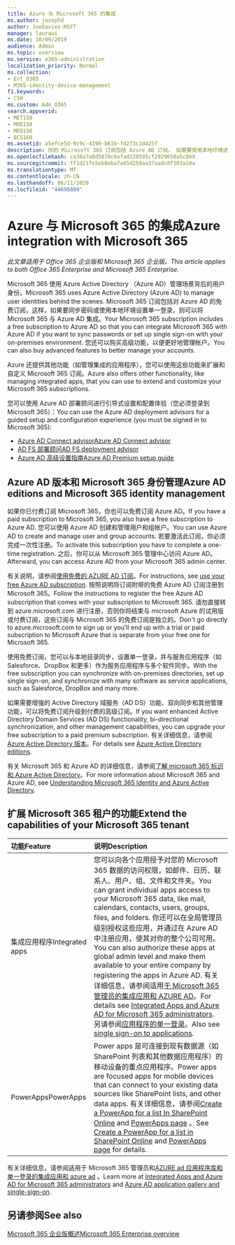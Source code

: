 ```yaml
---
title: Azure 与 Microsoft 365 的集成
ms.author: josephd
author: JoeDavies-MSFT
manager: laurawi
ms.date: 10/09/2019
audience: Admin
ms.topic: overview
ms.service: o365-administration
localization_priority: Normal
ms.collection:
- Ent_O365
- M365-identity-device-management
f1.keywords:
- CSH
ms.custom: Adm_O365
search.appverid:
- MET150
- MOE150
- MED150
- BCS160
ms.assetid: a5efce5d-9c9c-4190-b61b-fd273c1d425f
description: 你的 Microsoft 365 订阅包括 Azure AD 订阅。 如果要使用本地环境进行密码同步或单一登录，请将 Microsoft 365 与 Azure AD 集成。
ms.openlocfilehash: ca38a7a8d5878c6efad228595cf2929650a5c869
ms.sourcegitcommit: ff1d21fe5eb8eba7a65d250aa37aadc8f503a10a
ms.translationtype: MT
ms.contentlocale: zh-CN
ms.lasthandoff: 06/11/2020
ms.locfileid: "44698889"
---
```

# <a name="azure-integration-with-microsoft-365"></a><span data-ttu-id="83045-104">Azure 与 Microsoft 365 的集成</span><span class="sxs-lookup"><span data-stu-id="83045-104">Azure integration with Microsoft 365</span></span>

<span data-ttu-id="83045-105">*此文章适用于 Office 365 企业版和 Microsoft 365 企业版。*</span><span class="sxs-lookup"><span data-stu-id="83045-105">*This article applies to both Office 365 Enterprise and Microsoft 365 Enterprise.*</span></span>

<span data-ttu-id="83045-106">Microsoft 365 使用 Azure Active Directory （Azure AD）管理场景背后的用户身份。</span><span class="sxs-lookup"><span data-stu-id="83045-106">Microsoft 365 uses Azure Active Directory (Azure AD) to manage user identities behind the scenes.</span></span> <span data-ttu-id="83045-107">Microsoft 365 订阅包括对 Azure AD 的免费订阅，这样，如果要同步密码或使用本地环境设置单一登录，则可以将 Microsoft 365 与 Azure AD 集成。</span><span class="sxs-lookup"><span data-stu-id="83045-107">Your Microsoft 365 subscription includes a free subscription to Azure AD so that you can integrate Microsoft 365 with Azure AD if you want to sync passwords or set up single sign-on with your on-premises environment.</span></span> <span data-ttu-id="83045-108">您还可以购买高级功能，以便更好地管理帐户。</span><span class="sxs-lookup"><span data-stu-id="83045-108">You can also buy advanced features to better manage your accounts.</span></span>
  
<span data-ttu-id="83045-109">Azure 还提供其他功能（如管理集成的应用程序），您可以使用这些功能来扩展和自定义 Microsoft 365 订阅。</span><span class="sxs-lookup"><span data-stu-id="83045-109">Azure also offers other functionality, like managing integrated apps, that you can use to extend and customize your Microsoft 365 subscriptions.</span></span>
  
<span data-ttu-id="83045-110">您可以使用 Azure AD 部署顾问进行引导式设置和配置体验（您必须登录到 Microsoft 365）：</span><span class="sxs-lookup"><span data-stu-id="83045-110">You can use the Azure AD deployment advisors for a guided setup and configuration experience (you must be signed in to Microsoft 365):</span></span>

 - [<span data-ttu-id="83045-111">Azure AD Connect advisor</span><span class="sxs-lookup"><span data-stu-id="83045-111">Azure AD Connect advisor</span></span>](https://aka.ms/aadconnectpwsync)
 - [<span data-ttu-id="83045-112">AD FS 部署顾问</span><span class="sxs-lookup"><span data-stu-id="83045-112">AD FS deployment advisor</span></span>](https://aka.ms/adfsguidance)
 - [<span data-ttu-id="83045-113">Azure AD 高级设置指南</span><span class="sxs-lookup"><span data-stu-id="83045-113">Azure AD Premium setup guide</span></span>](https://aka.ms/aadpguidance)
  
## <a name="azure-ad-editions-and-microsoft-365-identity-management"></a><span data-ttu-id="83045-114">Azure AD 版本和 Microsoft 365 身份管理</span><span class="sxs-lookup"><span data-stu-id="83045-114">Azure AD editions and Microsoft 365 identity management</span></span>

<span data-ttu-id="83045-115">如果你已付费订阅 Microsoft 365，你也可以免费订阅 Azure AD。</span><span class="sxs-lookup"><span data-stu-id="83045-115">If you have a paid subscription to Microsoft 365, you also have a free subscription to Azure AD.</span></span> <span data-ttu-id="83045-116">您可以使用 Azure AD 创建和管理用户和组帐户。</span><span class="sxs-lookup"><span data-stu-id="83045-116">You can use Azure AD to create and manage user and group accounts.</span></span> <span data-ttu-id="83045-117">若要激活此订阅，你必须完成一次性注册。</span><span class="sxs-lookup"><span data-stu-id="83045-117">To activate this subscription you have to complete a one-time registration.</span></span> <span data-ttu-id="83045-118">之后，你可以从 Microsoft 365 管理中心访问 Azure AD。</span><span class="sxs-lookup"><span data-stu-id="83045-118">Afterward, you can access Azure AD from your Microsoft 365 admin center.</span></span> 

<span data-ttu-id="83045-119">有关说明，请参阅[使用免费的 AZURE AD 订阅](https://go.microsoft.com/fwlink/p/?LinkId=617127)。</span><span class="sxs-lookup"><span data-stu-id="83045-119">For instructions, see [use your free Azure AD subscription](https://go.microsoft.com/fwlink/p/?LinkId=617127).</span></span> <span data-ttu-id="83045-120">按照说明将订阅附带的免费 Azure AD 订阅注册到 Microsoft 365。</span><span class="sxs-lookup"><span data-stu-id="83045-120">Follow the instructions to register the free Azure AD subscription that comes with your subscription to Microsoft 365.</span></span> <span data-ttu-id="83045-121">请勿直接转到 azure.microsoft.com 进行注册，否则你将结束与 microsoft Azure 的试用版或付费订阅，这些订阅与 Microsoft 365 的免费订阅是独立的。</span><span class="sxs-lookup"><span data-stu-id="83045-121">Don't go directly to azure.microsoft.com to sign up or you'll end up with a trial or paid subscription to Microsoft Azure that is separate from your free one for Microsoft 365.</span></span> 
  
<span data-ttu-id="83045-122">使用免费订阅，您可以与本地目录同步，设置单一登录，并与服务应用程序（如 Salesforce、DropBox 和更多）作为服务应用程序与多个软件同步。</span><span class="sxs-lookup"><span data-stu-id="83045-122">With the free subscription you can synchronize with on-premises directories, set up single sign-on, and synchronize with many software as service applications, such as Salesforce, DropBox and many more.</span></span>
  
<span data-ttu-id="83045-123">如果需要增强的 Active Directory 域服务（AD DS）功能、双向同步和其他管理功能，可以将免费订阅升级到付费的高级订阅。</span><span class="sxs-lookup"><span data-stu-id="83045-123">If you want enhanced Active Directory Domain Services (AD DS) functionality, bi-directional synchronization, and other management capabilities, you can upgrade your free subscription to a paid premium subscription.</span></span> <span data-ttu-id="83045-124">有关详细信息，请参阅[Azure Active Directory 版本](https://azure.microsoft.com/pricing/details/active-directory/)。</span><span class="sxs-lookup"><span data-stu-id="83045-124">For details see [Azure Active Directory editions](https://azure.microsoft.com/pricing/details/active-directory/).</span></span>
  
<span data-ttu-id="83045-125">有关 Microsoft 365 和 Azure AD 的详细信息，请参阅[了解 microsoft 365 标识和 Azure Active Directory](about-office-365-identity.md)。</span><span class="sxs-lookup"><span data-stu-id="83045-125">For more information about Microsoft 365 and Azure AD, see [Understanding Microsoft 365 Identity and Azure Active Directory](about-office-365-identity.md).</span></span>
  
## <a name="extend-the-capabilities-of-your-microsoft-365-tenant"></a><span data-ttu-id="83045-126">扩展 Microsoft 365 租户的功能</span><span class="sxs-lookup"><span data-stu-id="83045-126">Extend the capabilities of your Microsoft 365 tenant</span></span>

|<span data-ttu-id="83045-127">**功能**</span><span class="sxs-lookup"><span data-stu-id="83045-127">**Feature**</span></span>|<span data-ttu-id="83045-128">**说明**</span><span class="sxs-lookup"><span data-stu-id="83045-128">**Description**</span></span>|
|:-----|:-----|
|<span data-ttu-id="83045-129">集成应用程序</span><span class="sxs-lookup"><span data-stu-id="83045-129">Integrated apps</span></span>  <br/> |<span data-ttu-id="83045-130">您可以向各个应用授予对您的 Microsoft 365 数据的访问权限，如邮件、日历、联系人、用户、组、文件和文件夹。</span><span class="sxs-lookup"><span data-stu-id="83045-130">You can grant individual apps access to your Microsoft 365 data, like mail, calendars, contacts, users, groups, files, and folders.</span></span> <span data-ttu-id="83045-131">你还可以在全局管理员级别授权这些应用，并通过在 Azure AD 中注册应用，使其对你的整个公司可用。</span><span class="sxs-lookup"><span data-stu-id="83045-131">You can also authorize these apps at global admin level and make them available to your entire company by registering the apps in Azure AD.</span></span> <span data-ttu-id="83045-132">有关详细信息，请参阅适用[于 Microsoft 365 管理员的集成应用和 AZURE AD](https://support.office.com/article/cb2250e3-451e-416f-bf4e-363549652c2a)。</span><span class="sxs-lookup"><span data-stu-id="83045-132">For details see [Integrated Apps and Azure AD for Microsoft 365 administrators](https://support.office.com/article/cb2250e3-451e-416f-bf4e-363549652c2a).</span></span>  <br/> <span data-ttu-id="83045-133">另请参阅[应用程序的单一登录](https://go.microsoft.com/fwlink/p/?LinkId=698604)。</span><span class="sxs-lookup"><span data-stu-id="83045-133">Also see [single sign-on to applications](https://go.microsoft.com/fwlink/p/?LinkId=698604).</span></span>  <br/> |
|<span data-ttu-id="83045-134">PowerApps</span><span class="sxs-lookup"><span data-stu-id="83045-134">PowerApps</span></span>  <br/> | <span data-ttu-id="83045-135">Power apps 是可连接到现有数据源（如 SharePoint 列表和其他数据应用程序）的移动设备的重点应用程序。</span><span class="sxs-lookup"><span data-stu-id="83045-135">Power apps are focused apps for mobile devices that can connect to your existing data sources like SharePoint lists, and other data apps.</span></span> <span data-ttu-id="83045-136">有关详细信息，请参阅[Create a PowerApp for a list In SharePoint Online](https://support.office.com/article/9338b2d2-67ac-4b81-8e67-97da27e5e9ab) and [PowerApps page](https://powerapps.microsoft.com/) 。</span><span class="sxs-lookup"><span data-stu-id="83045-136">See [Create a PowerApp for a list in SharePoint Online](https://support.office.com/article/9338b2d2-67ac-4b81-8e67-97da27e5e9ab) and [PowerApps page](https://powerapps.microsoft.com/) for details.</span></span>  <br/> |
   
<span data-ttu-id="83045-137">有关详细信息，请参阅适用于 Microsoft 365 管理员和[AZURE ad 应用程序库和单一登录](https://docs.microsoft.com/azure/active-directory/manage-apps/what-is-single-sign-on)[的集成应用和 azure ad](integrated-apps-and-azure-ads.md) 。</span><span class="sxs-lookup"><span data-stu-id="83045-137">Learn more at [Integrated Apps and Azure AD for Microsoft 365 administrators](integrated-apps-and-azure-ads.md) and [Azure AD application gallery and single-sign-on](https://docs.microsoft.com/azure/active-directory/manage-apps/what-is-single-sign-on).</span></span>

## <a name="see-also"></a><span data-ttu-id="83045-138">另请参阅</span><span class="sxs-lookup"><span data-stu-id="83045-138">See also</span></span>

[<span data-ttu-id="83045-139">Microsoft 365 企业版概述</span><span class="sxs-lookup"><span data-stu-id="83045-139">Microsoft 365 Enterprise overview</span></span>](https://docs.microsoft.com/microsoft-365/enterprise/microsoft-365-overview)
